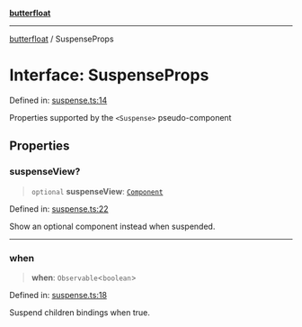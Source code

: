 [**butterfloat**](../README.md)

***

[butterfloat](../globals.md) / SuspenseProps

# Interface: SuspenseProps

Defined in: [suspense.ts:14](https://github.com/WorldMaker/butterfloat/blob/f0f5f6205e72911354af687f4fb1c543d3ebd586/suspense.ts#L14)

Properties supported by the `<Suspense>` pseudo-component

## Properties

### suspenseView?

> `optional` **suspenseView**: [`Component`](../type-aliases/Component.md)

Defined in: [suspense.ts:22](https://github.com/WorldMaker/butterfloat/blob/f0f5f6205e72911354af687f4fb1c543d3ebd586/suspense.ts#L22)

Show an optional component instead when suspended.

***

### when

> **when**: `Observable`\<`boolean`\>

Defined in: [suspense.ts:18](https://github.com/WorldMaker/butterfloat/blob/f0f5f6205e72911354af687f4fb1c543d3ebd586/suspense.ts#L18)

Suspend children bindings when true.
